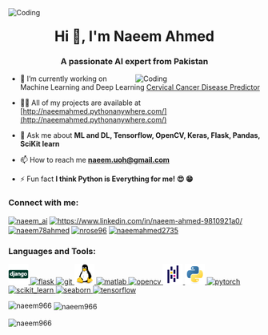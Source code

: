 
<img align="right" alt="Coding" width="1000" src="https://i.pinimg.com/originals/75/02/25/7502258841e30f0455250de9873f5e30.jpg">
<h1 align="center">Hi 👋, I'm Naeem Ahmed</h1>
<h3 align="center">A passionate AI expert from Pakistan</h3>


<img align="right" alt="Coding" width="250" src="https://cdn.dribbble.com/users/1791775/screenshots/6832881/___.gif">


- 🔭 I’m currently working on Machine Learning and Deep Learning [Cervical Cancer Disease Predictor](http://naeemahmed.pythonanywhere.com/)

- 👨‍💻 All of my projects are available at [http://naeemahmed.pythonanywhere.com/](http://naeemahmed.pythonanywhere.com/)

- 💬 Ask me about **ML and DL, Tensorflow, OpenCV, Keras, Flask, Pandas, SciKit learn**

- 📫 How to reach me **naeem.uoh@gmail.com**

- ⚡ Fun fact **I think Python is Everything for me! 😍 😁**


<h3 align="left">Connect with me:</h3>
<p align="left">
<a href="https://twitter.com/naeem_ai" target="blank"><img align="center" src="https://raw.githubusercontent.com/rahuldkjain/github-profile-readme-generator/master/src/images/icons/Social/twitter.svg" alt="naeem_ai" height="30" width="40" /></a>
<a href="https://linkedin.com/in/https://www.linkedin.com/in/naeem-ahmed-9810921a0/" target="blank"><img align="center" src="https://raw.githubusercontent.com/rahuldkjain/github-profile-readme-generator/master/src/images/icons/Social/linked-in-alt.svg" alt="https://www.linkedin.com/in/naeem-ahmed-9810921a0/" height="30" width="40" /></a>
<a href="https://kaggle.com/naeem78ahmed" target="blank"><img align="center" src="https://raw.githubusercontent.com/rahuldkjain/github-profile-readme-generator/master/src/images/icons/Social/kaggle.svg" alt="naeem78ahmed" height="30" width="40" /></a>
<a href="https://fb.com/nrose96" target="blank"><img align="center" src="https://raw.githubusercontent.com/rahuldkjain/github-profile-readme-generator/master/src/images/icons/Social/facebook.svg" alt="nrose96" height="30" width="40" /></a>
<a href="https://instagram.com/naeemahmed2735" target="blank"><img align="center" src="https://raw.githubusercontent.com/rahuldkjain/github-profile-readme-generator/master/src/images/icons/Social/instagram.svg" alt="naeemahmed2735" height="30" width="40" /></a>
</p>

<h3 align="left">Languages and Tools:</h3>
<p align="left"> <a href="https://www.djangoproject.com/" target="_blank" rel="noreferrer"> <img src="https://raw.githubusercontent.com/devicons/devicon/master/icons/django/django-original.svg" alt="django" width="40" height="40"/> </a> <a href="https://flask.palletsprojects.com/" target="_blank" rel="noreferrer"> <img src="https://www.vectorlogo.zone/logos/pocoo_flask/pocoo_flask-icon.svg" alt="flask" width="40" height="40"/> </a> <a href="https://git-scm.com/" target="_blank" rel="noreferrer"> <img src="https://www.vectorlogo.zone/logos/git-scm/git-scm-icon.svg" alt="git" width="40" height="40"/> </a> <a href="https://www.linux.org/" target="_blank" rel="noreferrer"> <img src="https://raw.githubusercontent.com/devicons/devicon/master/icons/linux/linux-original.svg" alt="linux" width="40" height="40"/> </a> <a href="https://www.mathworks.com/" target="_blank" rel="noreferrer"> <img src="https://upload.wikimedia.org/wikipedia/commons/2/21/Matlab_Logo.png" alt="matlab" width="40" height="40"/> </a> <a href="https://opencv.org/" target="_blank" rel="noreferrer"> <img src="https://www.vectorlogo.zone/logos/opencv/opencv-icon.svg" alt="opencv" width="40" height="40"/> </a> <a href="https://pandas.pydata.org/" target="_blank" rel="noreferrer"> <img src="https://raw.githubusercontent.com/devicons/devicon/2ae2a900d2f041da66e950e4d48052658d850630/icons/pandas/pandas-original.svg" alt="pandas" width="40" height="40"/> </a> <a href="https://www.python.org" target="_blank" rel="noreferrer"> <img src="https://raw.githubusercontent.com/devicons/devicon/master/icons/python/python-original.svg" alt="python" width="40" height="40"/> </a> <a href="https://pytorch.org/" target="_blank" rel="noreferrer"> <img src="https://www.vectorlogo.zone/logos/pytorch/pytorch-icon.svg" alt="pytorch" width="40" height="40"/> </a> <a href="https://scikit-learn.org/" target="_blank" rel="noreferrer"> <img src="https://upload.wikimedia.org/wikipedia/commons/0/05/Scikit_learn_logo_small.svg" alt="scikit_learn" width="40" height="40"/> </a> <a href="https://seaborn.pydata.org/" target="_blank" rel="noreferrer"> <img src="https://seaborn.pydata.org/_images/logo-mark-lightbg.svg" alt="seaborn" width="40" height="40"/> </a> <a href="https://www.tensorflow.org" target="_blank" rel="noreferrer"> <img src="https://www.vectorlogo.zone/logos/tensorflow/tensorflow-icon.svg" alt="tensorflow" width="40" height="40"/> </a> </p>

<p><img align="left" src="https://github-readme-stats.vercel.app/api/top-langs?username=naeem966&show_icons=true&locale=en&layout=compact" alt="naeem966" /></p>

<p>&nbsp;<img align="center" src="https://github-readme-stats.vercel.app/api?username=naeem966&show_icons=true&locale=en" alt="naeem966" /></p>

<p><img align="center" src="https://github-readme-streak-stats.herokuapp.com/?user=naeem966&" alt="naeem966" /></p>
